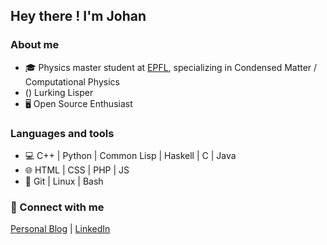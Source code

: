 ## Hey there ! I'm Johan

### About me 
- 🎓 Physics master student at [EPFL](https://www.epfl.ch/), specializing in Condensed Matter / Computational Physics
- () Lurking Lisper
- 🖥 Open Source Enthusiast

### Languages and tools
- 💻 C++ | Python | Common Lisp | Haskell | C | Java
- 🌐 HTML | CSS | PHP | JS
- 🔧 Git | Linux | Bash

### 🤝 Connect with me
[Personal Blog](http://Joh11.github.io) | [LinkedIn](https://www.linkedin.com/in/johan-félisaz-2b0087159/)
